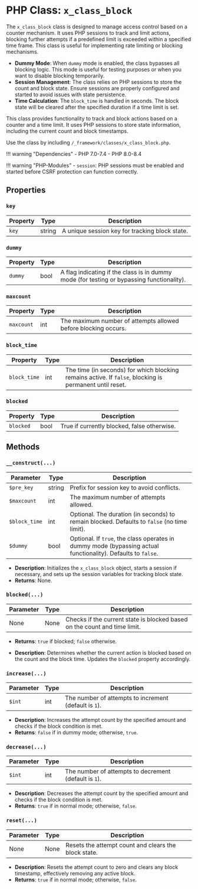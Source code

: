 # PHP Class: `x_class_block`

The `x_class_block` class is designed to manage access control based on a counter mechanism. It uses PHP sessions to track and limit actions, blocking further attempts if a predefined limit is exceeded within a specified time frame. This class is useful for implementing rate limiting or blocking mechanisms.

- **Dummy Mode**: When `dummy` mode is enabled, the class bypasses all blocking logic. This mode is useful for testing purposes or when you want to disable blocking temporarily.  
- **Session Management**: The class relies on PHP sessions to store the count and block state. Ensure sessions are properly configured and started to avoid issues with state persistence.  
- **Time Calculation**: The `block_time` is handled in seconds. The block state will be cleared after the specified duration if a time limit is set.  

This class provides functionality to track and block actions based on a counter and a time limit. It uses PHP sessions to store state information, including the current count and block timestamps.

Use the class by including `/_framework/classes/x_class_block.php`.

!!! warning "Dependencies"
	- PHP 7.0-7.4
	- PHP 8.0-8.4
	
!!! warning "PHP-Modules"
	- `session`: PHP sessions must be enabled and started before CSRF protection can function correctly.

## Properties

### `key`

| Property | Type   | Description                            |
|----------|--------|----------------------------------------|
| `key`    | string | A unique session key for tracking block state. |

### `dummy`

| Property | Type   | Description                            |
|----------|--------|----------------------------------------|
| `dummy`  | bool   | A flag indicating if the class is in dummy mode (for testing or bypassing functionality). |

### `maxcount`

| Property | Type   | Description                            |
|----------|--------|----------------------------------------|
| `maxcount` | int    | The maximum number of attempts allowed before blocking occurs. |

### `block_time`

| Property | Type   | Description                            |
|----------|--------|----------------------------------------|
| `block_time` | int    | The time (in seconds) for which blocking remains active. If `false`, blocking is permanent until reset. |

### `blocked`

| Property | Type   | Description                            |
|----------|--------|----------------------------------------|
| `blocked` | bool   | True if currently blocked, false otherwise. |


## Methods

### `__construct(...)`

| Parameter   | Type   | Description                                 |
|-------------|--------|---------------------------------------------|
| `$pre_key`  | string | Prefix for session key to avoid conflicts.  |
| `$maxcount` | int    | The maximum number of attempts allowed.     |
| `$block_time` | int    | Optional. The duration (in seconds) to remain blocked. Defaults to `false` (no time limit). |
| `$dummy`    | bool   | Optional. If `true`, the class operates in dummy mode (bypassing actual functionality). Defaults to `false`. |

- **Description**: Initializes the `x_class_block` object, starts a session if necessary, and sets up the session variables for tracking block state.
- **Returns**: None.

### `blocked(...)`

| Parameter | Type  | Description                                 |
|-----------|-------|---------------------------------------------|
| None      | None  | Checks if the current state is blocked based on the count and time limit. |

- **Returns**: `true` if blocked; `false` otherwise.

- **Description**: Determines whether the current action is blocked based on the count and the block time. Updates the `blocked` property accordingly.

### `increase(...)`

| Parameter | Type   | Description                              |
|-----------|--------|------------------------------------------|
| `$int`    | int    | The number of attempts to increment (default is `1`). |

- **Description**: Increases the attempt count by the specified amount and checks if the block condition is met.
- **Returns**: `false` if in dummy mode; otherwise, `true`.

### `decrease(...)`

| Parameter | Type   | Description                              |
|-----------|--------|------------------------------------------|
| `$int`    | int    | The number of attempts to decrement (default is `1`). |

- **Description**: Decreases the attempt count by the specified amount and checks if the block condition is met.
- **Returns**: `true` if in normal mode; otherwise, `false`.

### `reset(...)`

| Parameter | Type  | Description                              |
|-----------|-------|------------------------------------------|
| None      | None  | Resets the attempt count and clears the block state. |

- **Description**: Resets the attempt count to zero and clears any block timestamp, effectively removing any active block.
- **Returns**: `true` if in normal mode; otherwise, `false`.


